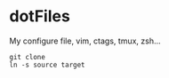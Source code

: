 # dotFiles
My configure file, vim, ctags, tmux, zsh...

```shell
git clone 
ln -s source target
```
